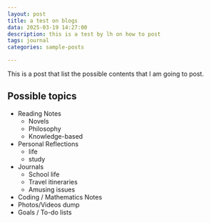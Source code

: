```yaml
---
layout: post
title: a test on blogs 
data: 2025-03-19 14:27:00
description: this is a test by lh on how to post 
tags: journal 
categories: sample-posts 

---
```


This is a post that list the possible contents that I am going to post.

## Possible topics
- Reading Notes
    - Novels 
    - Philosophy 
    - Knowledge-based 
- Personal Reflections 
    - life
    - study
- Journals 
    - School life 
    - Travel itineraries
    - Amusing issues 
- Coding / Mathematics Notes 
- Photos/Videos dump 
- Goals / To-do lists 
